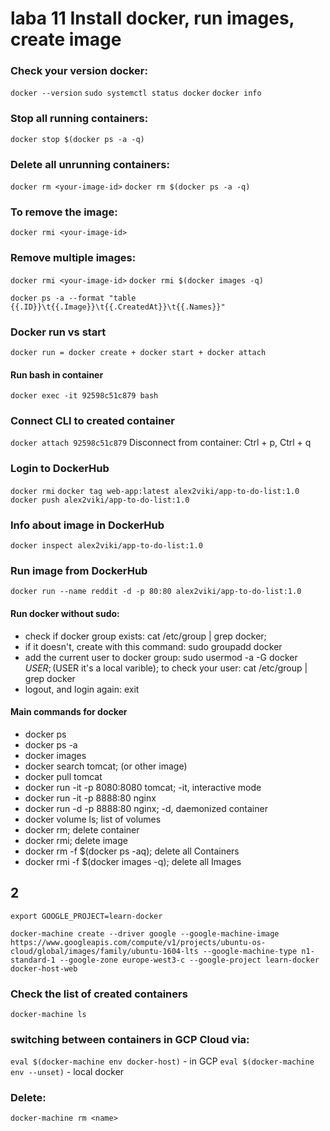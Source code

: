 # laba 11 Install docker, run images, create image

### Check your version docker: 
`docker --version`
`sudo systemctl status docker`
`docker info`

### Stop all running containers:
`docker stop $(docker ps -a -q)`

### Delete all unrunning containers:
`docker rm <your-image-id>`
`docker rm $(docker ps -a -q)`

### To remove the image:
`docker rmi <your-image-id>`

### Remove multiple images:
`docker rmi <your-image-id>`
`docker rmi $(docker images -q)`

`docker ps -a --format "table {{.ID}}\t{{.Image}}\t{{.CreatedAt}}\t{{.Names}}"`

### Docker run vs start
`docker run = docker create + docker start + docker attach`

#### Run bash in container
`docker exec -it 92598c51c879 bash`

### Connect CLI to created container
`docker attach 92598c51c879`
Disconnect from container: Ctrl + p, Ctrl + q

### Login to DockerHub
`docker rmi`
`docker tag web-app:latest alex2viki/app-to-do-list:1.0`
`docker push alex2viki/app-to-do-list:1.0`

### Info about image in DockerHub
`docker inspect alex2viki/app-to-do-list:1.0`

### Run image from DockerHub
`docker run --name reddit -d -p 80:80 alex2viki/app-to-do-list:1.0`

#### Run docker without sudo:
- check if docker group exists: cat /etc/group | grep docker; 
- if it doesn't, create with this command: sudo groupadd docker
- add the current user to docker group: sudo usermod -a -G docker $USER; ($USER it's a local varible); to check your user: cat /etc/group | grep docker
- logout, and login again: exit

#### Main commands for docker
- docker ps
- docker ps -a
- docker images
- docker search tomcat; (or other image)
- docker pull tomcat
- docker run -it -p 8080:8080 tomcat; -it, interactive mode
- docker run -it -p 8888:80 nginx
- docker run -d -p 8888:80 nginx; -d, daemonized container
- docker volume ls; list of volumes
- docker rm; delete container
- docker rmi; delete image
- docker rm -f $(docker ps -aq); delete all Containers
- docker rmi -f $(docker images -q); delete all Images


## 2
`export GOOGLE_PROJECT=learn-docker`

`docker-machine create --driver google --google-machine-image https://www.googleapis.com/compute/v1/projects/ubuntu-os-cloud/global/images/family/ubuntu-1604-lts --google-machine-type n1-standard-1 --google-zone europe-west3-c --google-project learn-docker docker-host-web`

### Check the list of created containers
`docker-machine ls `

### switching between containers in GCP Cloud via:
`eval $(docker-machine env docker-host)` - in GCP
`eval $(docker-machine env --unset)` - local docker

### Delete:
`docker-machine rm <name>`

